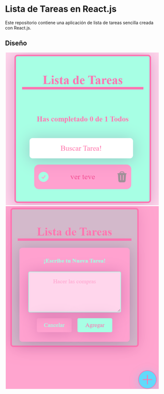 # Lista de Tareas en React.js

Este repositorio contiene una aplicación de lista de tareas sencilla creada con React.js.

## Diseño

<div align="center">
	<img alt="image-todo" src="./src/aseets/Todo.png" width="500" />
</div>
 
<div align="center">
	<img alt="image-todo" src="./src/aseets/Todo-add.png" width="500"/>
</div>

